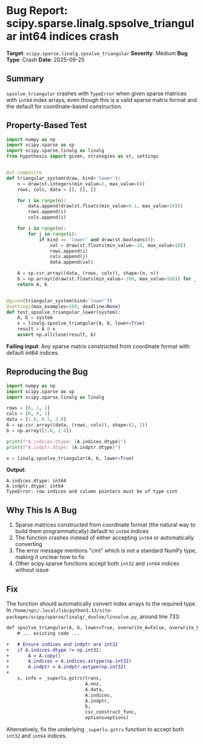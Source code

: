 # Bug Report: scipy.sparse.linalg.spsolve_triangular int64 indices crash

**Target**: `scipy.sparse.linalg.spsolve_triangular`
**Severity**: Medium
**Bug Type**: Crash
**Date**: 2025-09-25

## Summary

`spsolve_triangular` crashes with `TypeError` when given sparse matrices with `int64` index arrays, even though this is a valid sparse matrix format and the default for coordinate-based construction.

## Property-Based Test

```python
import numpy as np
import scipy.sparse as sp
import scipy.sparse.linalg as linalg
from hypothesis import given, strategies as st, settings


@st.composite
def triangular_system(draw, kind='lower'):
    n = draw(st.integers(min_value=2, max_value=8))
    rows, cols, data = [], [], []

    for i in range(n):
        data.append(draw(st.floats(min_value=0.1, max_value=10)))
        rows.append(i)
        cols.append(i)

    for i in range(n):
        for j in range(i):
            if kind == 'lower' and draw(st.booleans()):
                val = draw(st.floats(min_value=-10, max_value=10))
                rows.append(i)
                cols.append(j)
                data.append(val)

    A = sp.csr_array((data, (rows, cols)), shape=(n, n))
    b = np.array([draw(st.floats(min_value=-100, max_value=100)) for _ in range(n)])
    return A, b


@given(triangular_system(kind='lower'))
@settings(max_examples=100, deadline=None)
def test_spsolve_triangular_lower(system):
    A, b = system
    x = linalg.spsolve_triangular(A, b, lower=True)
    result = A @ x
    assert np.allclose(result, b)
```

**Failing input**: Any sparse matrix constructed from coordinate format with default int64 indices.

## Reproducing the Bug

```python
import numpy as np
import scipy.sparse as sp
import scipy.sparse.linalg as linalg

rows = [0, 1, 1]
cols = [0, 0, 1]
data = [1.0, 0.5, 2.0]
A = sp.csr_array((data, (rows, cols)), shape=(2, 2))
b = np.array([1.0, 2.0])

print(f"A.indices.dtype: {A.indices.dtype}")
print(f"A.indptr.dtype: {A.indptr.dtype}")

x = linalg.spsolve_triangular(A, b, lower=True)
```

**Output**:
```
A.indices.dtype: int64
A.indptr.dtype: int64
TypeError: row indices and column pointers must be of type cint
```

## Why This Is A Bug

1. Sparse matrices constructed from coordinate format (the natural way to build them programmatically) default to `int64` indices
2. The function crashes instead of either accepting `int64` or automatically converting
3. The error message mentions "cint" which is not a standard NumPy type, making it unclear how to fix
4. Other scipy.sparse functions accept both `int32` and `int64` indices without issue

## Fix

The function should automatically convert index arrays to the required type. In `/home/npc/.local/lib/python3.13/site-packages/scipy/sparse/linalg/_dsolve/linsolve.py`, around line 733:

```diff
def spsolve_triangular(A, b, lower=True, overwrite_A=False, overwrite_b=False):
    # ... existing code ...

+   # Ensure indices and indptr are int32
+   if A.indices.dtype != np.int32:
+       A = A.copy()
+       A.indices = A.indices.astype(np.int32)
+       A.indptr = A.indptr.astype(np.int32)
+
    x, info = _superlu.gstrs(trans,
                             A.nnz,
                             A.data,
                             A.indices,
                             A.indptr,
                             b,
                             csc_construct_func,
                             options=options)
```

Alternatively, fix the underlying `_superlu.gstrs` function to accept both `int32` and `int64` indices.